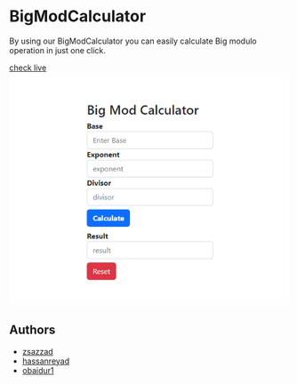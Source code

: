 # BigModCalculator

By using our BigModCalculator you can easily calculate Big modulo operation in just one click.

[check live](https://big-mod-calculator.vercel.app/)
![](img.png)

## Authors

- [zsazzad](https://github.com/zsazzad)
- [hassanreyad](https://github.com/hassanreyad)
- [obaidur1](https://github.com/Obaidur1)
